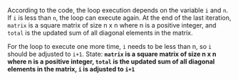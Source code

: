 According to the code, the loop execution depends on the variable `i` and `n`. If `i` is less than `n`, the loop can execute again. At the end of the last iteration, `matrix` is a square matrix of size n x n where n is a positive integer, and `total` is the updated sum of all diagonal elements in the matrix. 

For the loop to execute one more time, `i` needs to be less than n, so `i` should be adjusted to `i+1`. 
State: **`matrix` is a square matrix of size n x n where n is a positive integer, `total` is the updated sum of all diagonal elements in the matrix, `i` is adjusted to `i+1`**